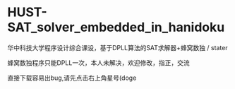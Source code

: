# HUST-SAT_solver_embedded_in_hanidoku
华中科技大学程序设计综合课设，基于DPLL算法的SAT求解器+蜂窝数独 / stater

蜂窝数独程序只能DPLL一次，本人未解决，欢迎修改，指正，交流

直接下载容易出bug,请先点击右上角星号(doge

